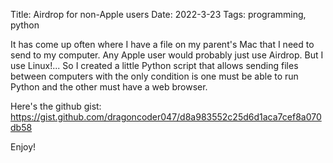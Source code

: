 Title: Airdrop for non-Apple users
Date: 2022-3-23
Tags: programming, python

It has come up often where I have a file on my parent's Mac that I need to send to my computer. Any Apple user would probably just use Airdrop. But I use Linux!... So I created a little Python script that allows sending files between computers with the only condition is one must be able to run Python and the other must have a web browser.

Here's the github gist: <https://gist.github.com/dragoncoder047/d8a983552c25d6d1aca7cef8a070db58>

Enjoy!
